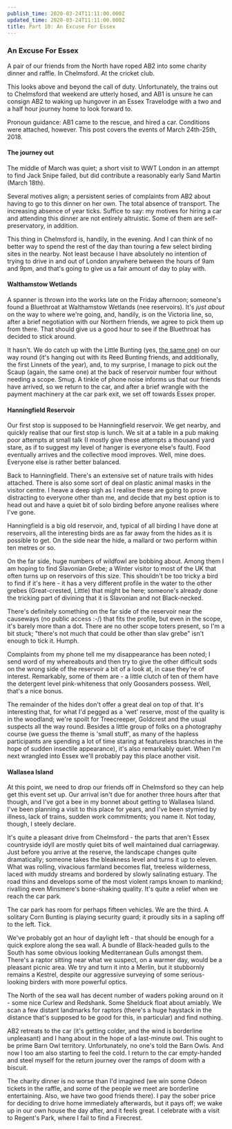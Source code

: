 ```yaml
---
publish_time: 2020-03-24T11:11:00.000Z
updated_time: 2020-03-24T11:11:00.000Z
title: Part 10: An Excuse For Essex
---
```


### An Excuse For Essex

A pair of our friends from the North have roped AB2 into some charity
dinner and raffle. In Chelmsford. At the cricket club.

This looks above and beyond the call of duty. Unfortunately, the trains out to
Chelmsford that weekend are utterly hosed, and AB1 is unsure he can consign 
AB2 to waking up hungover in an Essex Travelodge with a two and a half hour 
journey home to look forward to.
 
Pronoun guidance: AB1 came to the rescue, and hired a car. Conditions were 
attached, however. This post covers the events of March 24th-25th, 2018.

#### The journey out

The middle of March was quiet; a short visit to WWT London in an
attempt to find Jack Snipe failed, but did contribute a reasonably
early Sand Martin (March 18th).

Several motives align; a persistent series of complaints from AB2 about 
having to go to this dinner on her own. The total absence of transport. The 
increasing absence of year ticks. Suffice to say: my motives for hiring a car
and attending this dinner are not entirely altruistic. Some of them are 
self-preservatory, in addition.

This thing in Chelmsford is, handily, in the evening. And I can think of no 
better way to spend the rest of the day than touring a few select birding 
sites in the nearby. Not least because I have absolutely no intention of 
trying to drive in and out of London anywhere between the hours of 9am and 9pm,
and that's going to give us a fair amount of day to play with.

#### Walthamstow Wetlands

A spanner is thrown into the works late on the Friday afternoon;
someone's found a Bluethroat at Walthamstow Wetlands (nee
reservoirs). It's _just about_ on the way to where we're going, and,
handily, is on the Victoria line, so, after a brief negotiation with
our Northern friends, we agree to pick them up from there. That should
give us a good hour to see if the Bluethroat has decided to stick
around.

It hasn't. We do catch up with the Little Bunting (yes, [the same one](/features/a-200-bird-year/part-04-an-unexpected-bunting.html))
on our way round (it's hanging out with its Reed Bunting friends, and
additionally, the first Linnets of the year), and, to my surprise, I
manage to pick out the Scaup (again, the same one) at the back of
reservoir number four without needing a scope. Smug. A tinkle of phone
noise informs us that our friends have arrived, so we return to the
car, and after a brief wrangle with the payment machinery at the car
park exit, we set off towards Essex proper.

#### Hanningfield Reservoir

Our first stop is supposed to be Hanningfield reservoir. We get nearby,
and quickly realise that our first stop is lunch. We sit at a table in
a pub making poor attempts at small talk (I mostly give these attempts
a thousand yard stare, as if to suggest my level of hanger is everyone
else's fault). Food eventually arrives and the collective mood
improves. Well, mine does. Everyone else is rather better balanced.

Back to Hanningfield. There's an extensive set of nature trails with hides
attached. There is also some sort of deal on plastic animal masks in
the visitor centre. I heave a deep sigh as I realise these are going
to prove distracting to everyone other than me, and decide that my
best option is to head out and have a quiet bit of solo birding before
anyone realises where I've gone.

Hanningfield is a big old reservoir, and, typical of all birding I
have done at reservoirs, all the interesting birds are as far away
from the hides as it is possible to get. On the side near the hide, a
mallard or two perform within ten metres or so.

On the far side, huge numbers of wildfowl are bobbing about. Among
them I am hoping to find Slavonian Grebe; a Winter visitor to most of
the UK that often turns up on reservoirs of this size. This shouldn't
be too tricky a bird to find if it's here - it has a very different
profile in the water to the other grebes (Great-crested, Little) that
might be here; someone's already done the tricking part of divining
that it is Slavonian and not Black-necked.

There's definitely something on the far side of the reservoir near the
causeways (no public access :-/) that fits the profile, but even in
the scope, it's barely more than a dot. There are no other scope toters
present, so I'm a bit stuck; "there's not much that could be other
than slav grebe" isn't enough to tick it. Humph.

Complaints from my phone tell me my disappearance has been noted; I
send word of my whereabouts and then try to give the other difficult
sods on the wrong side of the reservoir a bit of a look at, in case
they're of interest. Remarkably, some of them are - a little clutch of
ten of them have the detergent level pink-whiteness that only Goosanders
possess. Well, that's a nice bonus.

The remainder of the hides don't offer a great deal on top of that.
It's interesting that, for what I'd pegged as a 'wet' reserve, most of
the quality is in the woodland; we're spoilt for Treecreeper,
Goldcrest and the usual suspects all the way round. Besides a little
group of folks on a photography course (we guess the theme is 'small
stuff', as many of the hapless participants are spending a lot of time
staring at featureless branches in the hope of sudden insectile
appearance), it's also remarkably quiet. When I'm next wrangled into
Essex we'll probably pay this place another visit.

#### Wallasea Island

At this point, we need to drop our friends off in Chelmsford so they
can help get this event set up. Our arrival isn't due for another
three hours after that though, and I've got a bee in my bonnet about
getting to Wallasea Island. I've been planning a visit to this place
for years, and I've been stymied by illness, lack of trains, sudden
work commitments; you name it. Not today, though, I steely declare.

It's quite a pleasant drive from Chelmsford - the parts that aren't
Essex countryside idyll are mostly quiet bits of well maintained dual
carriageway. Just before you arrive at the reserve, the
landscape changes quite dramatically; someone takes the bleakness
level and turns it up to eleven. What was rolling, vivacious farmland becomes 
flat, treeless wilderness, laced with muddy streams and bordered by slowly 
salinating estuary. The road thins and develops some of the most violent
ramps known to mankind; rivalling even Minsmere's bone-shaking quality. It's 
quite a relief when we reach the car park.

The car park has room for perhaps fifteen vehicles. We are the third. A 
solitary Corn Bunting is playing security guard; it proudly sits
in a sapling off to the left. Tick. 

We've probably got an hour of daylight left - that should be enough
for a quick explore along the sea wall. A bundle of Black-headed gulls
to the South has some obvious looking Mediterranean Gulls amongst
them. There's a raptor sitting near what we suspect, on a warmer day,
would be a pleasant picnic area. We try and turn it into a Merlin, but
it stubbornly remains a Kestrel, despite our aggressive surveying of some 
serious-looking birders with more powerful optics.

The North of the sea wall has decent number of waders poking around on
it - some nice Curlew and Redshank. Some Shelduck float about
amiably. We scan a few distant landmarks for raptors (there's a huge
haystack in the distance that's supposed to be good for this, in
particular) and find nothing. 

AB2 retreats to the car (it's getting colder, and the wind is borderline 
unpleasant) and I hang about in the hope of a last-minute owl. This ought to 
be prime Barn Owl territory. Unfortunately, no one's told the Barn Owls. And 
now I too am also starting to feel the cold. I return to the car empty-handed
and steel myself for the return journey over the ramps of doom with a biscuit.

The charity dinner is no worse than I'd imagined (we win some Odeon
tickets in the raffle, and some of the people we meet are borderline
entertaining. Also, we have two good friends there). I pay the sober
price for deciding to drive home immediately afterwards, but it pays
off; we wake up in our own house the day after, and it feels great. I
celebrate with a visit to Regent's Park, where I fail to find a
Firecrest.